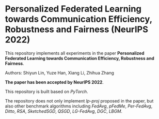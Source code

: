 # Personalized Federated Learning towards Communication Efficiency, Robustness and Fairness (NeurIPS 2022)

This repository implements all experiments in the paper **Personalized Federated Learning towards Communication Efficiency, Robustness and Fairness**.

Authors: Shiyun Lin, Yuze Han, Xiang Li, Zhihua Zhang

**The paper has been accepted by NeurIPS 2022**.

This repository is built based on *PyTorch*. 

The repository does not only implement *lp-proj* proposed in the paper, but also other benchmark algorithms including *FedAvg*, *pFedMe*, *Per-FedAvg*, *Ditto*, *RSA*, *SketchedSGD*, *QSGD*, *LG-FedAvg*, *DGC*, *LBGM*.
